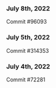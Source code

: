 ### July 8th, 2022

Commit #96093

### July 5th, 2022

Commit #314353


### July 4th, 2022

Commit #72281
